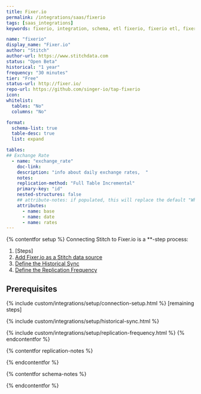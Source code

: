 ```yaml
---
title: Fixer.io
permalink: /integrations/saas/fixerio
tags: [saas_integrations]
keywords: fixerio, integration, schema, etl fixerio, fixerio etl, fixerio schema

name: "fixerio"
display_name: "Fixer.io"
author: "Stitch"
author-url: https://www.stitchdata.com
status: "Open Beta"
historical: "1 year"
frequency: "30 minutes"
tier: "Free"
status-url: http://fixer.io/
repo-url: https://github.com/singer-io/tap-fixerio
icon:
whitelist:
  tables: "No"
  columns: "No"

format: 
  schema-list: true
  table-desc: true
  list: expand

tables:
## Exchange Rate
  - name: "exchange_rate"
    doc-link: 
    description: "info about daily exchange rates,  "
    notes: 
    replication-method: "Full Table Incremental"
    primary-key: "id"
    nested-structures: false
    ## attribute-notes: if populated, this will replace the default "While we try to include everything here..." copy.
    attributes:
      - name: base
      - name: date
      - name: rates
---
```


{% contentfor setup %}
Connecting Stitch to Fixer.io is a **-step process:

1. [Steps]
2. [Add Fixer.io as a Stitch data source](#add-stitch-data-source)
3. [Define the Historical Sync](#define-historical-sync)
4. [Define the Replication Frequency](#define-rep-frequency)



## Prerequisites


{% include custom/integrations/setup/connection-setup.html %}
[remaining steps]

{% include custom/integrations/setup/historical-sync.html %}

{% include custom/integrations/setup/replication-frequency.html %}
{% endcontentfor %}



{% contentfor replication-notes %}


{% endcontentfor %}



{% contentfor schema-notes %}


{% endcontentfor %}